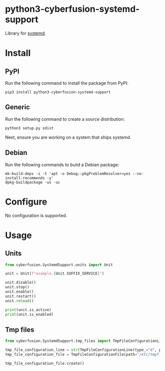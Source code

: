 # python3-cyberfusion-systemd-support

Library for [systemd](https://systemd.io/).

# Install

## PyPI

Run the following command to install the package from PyPI:

    pip3 install python3-cyberfusion-systemd-support

## Generic

Run the following command to create a source distribution:

    python3 setup.py sdist

Next, ensure you are working on a system that ships systemd.

## Debian

Run the following commands to build a Debian package:

    mk-build-deps -i -t 'apt -o Debug::pkgProblemResolver=yes --no-install-recommends -y'
    dpkg-buildpackage -us -uc

# Configure

No configuration is supported.

# Usage

## Units

```python
from cyberfusion.SystemdSupport.units import Unit

unit = Unit(f"example.{Unit.SUFFIX_SERVICE}")

unit.disable()
unit.stop()
unit.enable()
unit.restart()
unit.reload()

print(unit.is_active)
print(unit.is_enabled)
```

## Tmp files

```python
from cyberfusion.SystemdSupport.tmp_files import TmpFileConfigurationLine, TmpFileConfigurationFile

tmp_file_configuration_line = str(TmpFileConfigurationLine(type_="d", path="/tmp/example", mode="0755", user="example", group="example"))
tmp_file_configuration_file = TmpFileConfigurationFile(path="/etc/tmpfiles.d/example.conf")

tmp_file_configuration_file.create()
```
